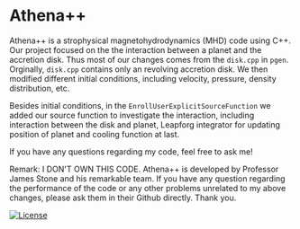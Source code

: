 # Athena++

Athena++ is a strophysical magnetohydrodynamics (MHD) code using C++. Our project focused on the the interaction between a planet and the accretion disk. Thus most of our changes comes from the `disk.cpp` in `pgen`. Orginally, `disk.cpp` contains only an revolving accretion disk. We then modified different initial conditions, including velocity, pressure, density distribution, etc.

Besides initial conditions, in the `EnrollUserExplicitSourceFunction` we added our source function to investigate the interaction, including interaction between the disk and planet, Leapforg integrator for updating position of planet and cooling function at last.

If you have any questions regarding my code, feel free to ask me!

Remark: I DON'T OWN THIS CODE. Athena++ is developed by Professor James Stone and his remarkable team. If you have any question regarding the performance of the code or any other problems unrelated to my above changes, please ask them in their Github directly. Thank you.



<!-- Jenkins Status Badge in Markdown (with view), unprotected, flat style -->
<!-- In general, need to be on Princeton VPN, logged into Princeton CAS, with ViewStatus access to Jenkins instance to click on unprotected Build Status Badge, but server is configured to whitelist GitHub -->
[![License](https://img.shields.io/badge/License-BSD%203--Clause-blue.svg)](https://opensource.org/licenses/BSD-3-Clause)

<!--[![Public GitHub  issues](https://img.shields.io/github/issues/PrincetonUniversity/athena-public-version.svg)](https://github.com/PrincetonUniversity/athena-public-version/issues)
[![Public GitHub pull requests](https://img.shields.io/github/issues-pr/PrincetonUniversity/athena-public-version.svg)](https://github.com/PrincetonUniversity/athena-public-version/pulls) -->

